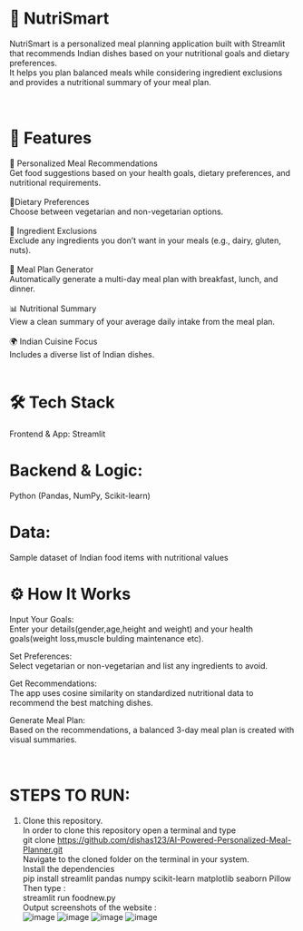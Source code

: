 # 🥗 NutriSmart<br>
NutriSmart is a personalized meal planning application built with Streamlit that recommends Indian dishes based on your nutritional goals and dietary preferences. <br>
It helps you plan balanced meals while considering ingredient exclusions and provides a nutritional summary of your meal plan.<br>
<br>
<br>
# 🚀 Features<br>
🍛 Personalized Meal Recommendations<br>
Get food suggestions based on your health goals, dietary preferences, and nutritional requirements.<br>
<br>
🥗Dietary Preferences<br>
Choose between vegetarian and non-vegetarian options.<br>
<br>
🚫 Ingredient Exclusions<br>
Exclude any ingredients you don’t want in your meals (e.g., dairy, gluten, nuts).<br>
<br>
📅 Meal Plan Generator<br>
Automatically generate a multi-day meal plan with breakfast, lunch, and dinner.<br>
<br>
📊 Nutritional Summary<br>
View a clean summary of your average daily intake from the meal plan.<br>
<br>
🌍 Indian Cuisine Focus<br>
Includes a diverse list of Indian dishes.<br>
<br>
# 🛠 Tech Stack<br>
Frontend & App: Streamlit<br>

# Backend & Logic: <br>
Python (Pandas, NumPy, Scikit-learn)<br>

# Data: <br>
Sample dataset of Indian food items with nutritional values<br>

# ⚙️ How It Works<br>
Input Your Goals:<br>
Enter your details(gender,age,height and weight) and your health goals(weight loss,muscle bulding maintenance etc).<br>

Set Preferences:<br>
Select vegetarian or non-vegetarian and list any ingredients to avoid.<br>

Get Recommendations:<br>
The app uses cosine similarity on standardized nutritional data to recommend the best matching dishes.<br>

Generate Meal Plan:<br>
Based on the recommendations, a balanced 3-day meal plan is created with visual summaries.<br>
<br>
<br>

# STEPS TO RUN: <br>
1. Clone this repository. <br>
In order to clone this repository open a terminal and type <br>
git clone https://github.com/dishas123/AI-Powered-Personalized-Meal-Planner.git <br>
Navigate to the cloned folder on the terminal in your system.  <br>
Install the dependencies <br>
pip install streamlit pandas numpy scikit-learn matplotlib seaborn Pillow <br>
Then type :  <br>
streamlit run foodnew.py  <br>
Output screenshots of the website :<br>
![image](https://github.com/user-attachments/assets/90a436a0-16cd-4e47-8637-2472834570b1)
![image](https://github.com/user-attachments/assets/90ae44ff-382c-4a87-9976-efb61daf1de7)
![image](https://github.com/user-attachments/assets/8454e8e0-111e-4309-90b7-bd3ecc7308ca)
![image](https://github.com/user-attachments/assets/d46def80-4a49-4818-a393-35277e1177f2)
